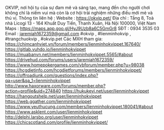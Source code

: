 OKVIP, nơi hội tụ của sự đam mê và sáng tạo, mang đến cho người chơi không chỉ là niềm vui mà còn là cơ hội trải nghiệm những điều mới mẻ và thú vị.
Thông tin liên hệ :
Website : https://okvip.pet/
Địa chỉ : Tầng 8, Toà nhà Licogi 13 - 164 Khuất Duy Tiến, Thanh Xuân, Hà Nội 100000, Việt Nam
Maps : https://maps.app.goo.gl/HyJ9Uzb8a6C5GmGr8
SĐT : 0934 3535 03
Email : jaremiah1672359@gmail.com
#okvip , #lienminhokvip , #trangchuokvip , #okvip.pet
Các MXH tham gia:
https://chimcanhviet.vn/forum/members/lienminhokvippet.167640/ 
https://gitlab.vuhdo.io/lienminhokvippet 
https://muabanvn.net/members/lienminhokvippet.5565/#about 
https://drivehud.com/forums/users/jaremiah1672359/ 
https://www.homepokergames.com/vbforum/member.php?u=98038 
https://hcgdietinfo.com/hcgdietforums/members/lienminhokvippet/ 
https://offroadjunk.com/questions/index.php?qa=user&qa_1=lienminhokvippet 
http://www.haxorware.com/forums/member.php?action=profile&uid=274840 
https://hukukevi.net/user/lienminhokvippet 
https://hangoutshelp.net/user/lienminhokvippet 
https://web.ggather.com/lienminhokvippet 
https://www.yeuthucung.com/members/lienminhokvippet.180041/#about 
https://www.asklent.com/user/lienminhokvippet 
http://delphi.larsbo.org/user/lienminhokvippet 
https://chicscotland.com/profile/lienminhokvippet/ 